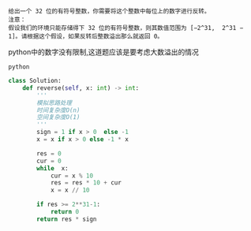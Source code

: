 
    给出一个 32 位的有符号整数，你需要将这个整数中每位上的数字进行反转。
    注意：
    假设我们的环境只能存储得下 32 位的有符号整数，则其数值范围为 [−2^31,  2^31 − 1]。请根据这个假设，如果反转后整数溢出那么就返回 0。
    
python中的数字没有限制,这道题应该是要考虑大数溢出的情况

`python`

```python
class Solution:
    def reverse(self, x: int) -> int:
        '''
        模拟思路处理
        时间复杂度O(n)
        空间复杂度O(1)
        '''
        sign = 1 if x > 0  else -1 
        x = x if x > 0 else -1 * x 

        res = 0 
        cur = 0
        while  x:
            cur = x % 10 
            res = res * 10 + cur 
            x = x // 10 

        if res >= 2**31-1:
            return 0
        return res * sign 
```
